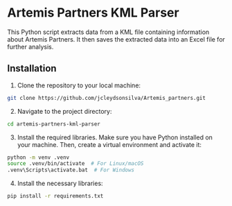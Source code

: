 # Artemis Partners KML Parser

This Python script extracts data from a KML file containing information about Artemis Partners. It then saves the extracted data into an Excel file for further analysis.

## Installation

1. Clone the repository to your local machine:

```bash
git clone https://github.com/jcleydsonsilva/Artemis_partners.git
```

2. Navigate to the project directory:
```bash
cd artemis-partners-kml-parser
```

3. Install the required libraries. Make sure you have Python installed on your machine. Then, create a virtual environment and activate it:
```bash
python -m venv .venv
source .venv/bin/activate  # For Linux/macOS
.venv\Scripts\activate.bat  # For Windows
```

4. Install the necessary libraries:
```bash
pip install -r requirements.txt
```

